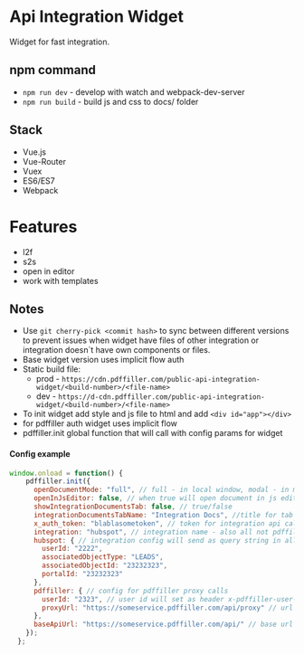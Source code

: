 # Api Integration Widget

Widget for fast integration.

## npm command

- `npm run dev` - develop with watch and webpack-dev-server
- `npm run build` - build js and css to docs/ folder

## Stack

- Vue.js
- Vue-Router
- Vuex
- ES6/ES7
- Webpack

# Features 
- l2f
- s2s
- open in editor
- work with templates

## Notes
- Use `git cherry-pick <commit hash>` to sync between different versions to prevent issues when widget have files of other
integration or integration doesn`t have own components or files.
- Base widget version uses implicit flow auth
- Static build file:
  - prod - `https://cdn.pdffiller.com/public-api-integration-widget/<build-number>/<file-name>`
  - dev - `https://d-cdn.pdffiller.com/public-api-integration-widget/<build-number>/<file-name>`
- To init widget add style and js file to html and add `<div id="app"></div>`
- for pdffiller auth widget uses implicit flow
- pdffiller.init global function that will call with config params for widget


#### Config example
```js
window.onload = function() {
    pdffiller.init({
      openDocumentMode: "full", // full - in local window, modal - in modal, window - in new window
      openInJsEditor: false, // when true will open document in js editor
      showIntegrationDocumentsTab: false, // true/false
      integrationDocumentsTabName: "Integration Docs", //title for tab
      x_auth_token: "blablasometoken", // token for integration api calls if provide will set header x-auth-token
      integration: "hubspot", // integration name - also all not pdffiller api endpoints will start with this name
      hubspot: { // integration config will send as query string in all requests
        userId: "2222",
        associatedObjectType: "LEADS",
        associatedObjectId: "23232323",
        portalId: "23232323"
      },
      pdffiller: { // config for pdffiller proxy calls
        userId: "2323", // user id will set as header x-pdffiller-user-id
        proxyUrl: "https://someservice.pdffiller.com/api/proxy" // url for calls to pdffiller api for which api call url will set as header x-proxy-url
      },
      baseApiUrl: "https://someservice.pdffiller.com/api/" // base url for not pdffiller api calls
    });
  };
```